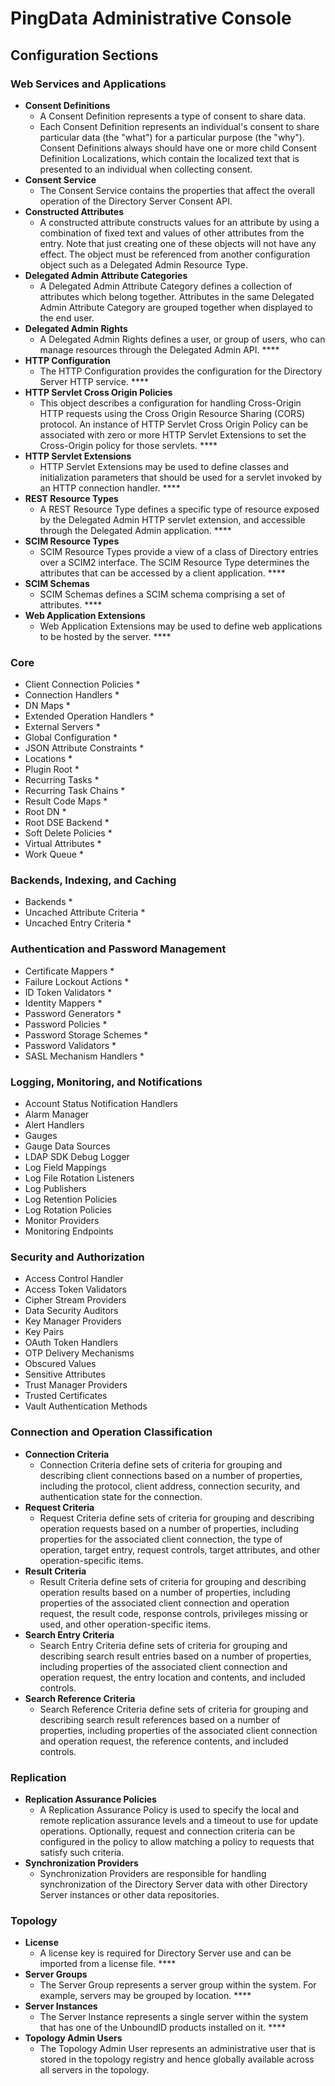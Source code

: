 # PingData Administrative Console

## Configuration Sections

### Web Services and Applications

* **Consent Definitions** 
  * A Consent Definition represents a type of consent to share data.
  * Each Consent Definition represents an individual's consent to share particular data \(the "what"\) for a particular purpose \(the "why"\). Consent Definitions always should have one or more child Consent Definition Localizations, which contain the localized text that is presented to an individual when collecting consent. 
* **Consent Service** 
  * The Consent Service contains the properties that affect the overall operation of the Directory Server Consent API. 
* **Constructed Attributes** 
  * A constructed attribute constructs values for an attribute by using a combination of fixed text and values of other attributes from the entry. Note that just creating one of these objects will not have any effect. The object must be referenced from another configuration object such as a Delegated Admin Resource Type. 
* **Delegated Admin Attribute Categories**
  * A Delegated Admin Attribute Category defines a collection of attributes which belong together. Attributes in the same Delegated Admin Attribute Category are grouped together when displayed to the end user. 
* **Delegated Admin Rights**
  * A Delegated Admin Rights defines a user, or group of users, who can manage resources through the Delegated Admin API. ****
* **HTTP Configuration**
  * The HTTP Configuration provides the configuration for the Directory Server HTTP service. ****
* **HTTP Servlet Cross Origin Policies**
  * This object describes a configuration for handling Cross-Origin HTTP requests using the Cross Origin Resource Sharing \(CORS\) protocol. An instance of HTTP Servlet Cross Origin Policy can be associated with zero or more HTTP Servlet Extensions to set the Cross-Origin policy for those servlets. ****
* **HTTP Servlet Extensions**
  * HTTP Servlet Extensions may be used to define classes and initialization parameters that should be used for a servlet invoked by an HTTP connection handler. ****
* **REST Resource Types**
  * A REST Resource Type defines a specific type of resource exposed by the Delegated Admin HTTP servlet extension, and accessible through the Delegated Admin application. ****
* **SCIM Resource Types**
  * SCIM Resource Types provide a view of a class of Directory entries over a SCIM2 interface. The SCIM Resource Type determines the attributes that can be accessed by a client application. ****
* **SCIM Schemas**
  * SCIM Schemas defines a SCIM schema comprising a set of attributes. ****
* **Web Application Extensions**
  * Web Application Extensions may be used to define web applications to be hosted by the server. ****

### Core

* Client Connection Policies
  * 
* Connection Handlers
  * 
* DN Maps
  * 
* Extended Operation Handlers
  * 
* External Servers
  * 
* Global Configuration
  * 
* JSON Attribute Constraints
  * 
* Locations
  * 
* Plugin Root
  * 
* Recurring Tasks
  * 
* Recurring Task Chains
  * 
* Result Code Maps
  * 
* Root DN
  * 
* Root DSE Backend
  * 
* Soft Delete Policies
  * 
* Virtual Attributes
  * 
* Work Queue
  * 

### Backends, Indexing, and Caching

* Backends
  * 
* Uncached Attribute Criteria
  * 
* Uncached Entry Criteria
  * 

### Authentication and Password Management

* Certificate Mappers
  * 
* Failure Lockout Actions
  * 
* ID Token Validators
  * 
* Identity Mappers
  * 
* Password Generators
  * 
* Password Policies
  * 
* Password Storage Schemes
  * 
* Password Validators
  * 
* SASL Mechanism Handlers
  * 

### Logging, Monitoring, and Notifications

* Account Status Notification Handlers
* Alarm Manager
* Alert Handlers
* Gauges
* Gauge Data Sources
* LDAP SDK Debug Logger
* Log Field Mappings
* Log File Rotation Listeners
* Log Publishers
* Log Retention Policies
* Log Rotation Policies
* Monitor Providers
* Monitoring Endpoints

### Security and Authorization

* Access Control Handler
* Access Token Validators
* Cipher Stream Providers
* Data Security Auditors
* Key Manager Providers
* Key Pairs
* OAuth Token Handlers
* OTP Delivery Mechanisms
* Obscured Values
* Sensitive Attributes
* Trust Manager Providers
* Trusted Certificates
* Vault Authentication Methods

### Connection and Operation Classification

* **Connection Criteria**
  * Connection Criteria define sets of criteria for grouping and describing client connections based on a number of properties, including the protocol, client address, connection security, and authentication state for the connection. 
* **Request Criteria**
  * Request Criteria define sets of criteria for grouping and describing operation requests based on a number of properties, including properties for the associated client connection, the type of operation, target entry, request controls, target attributes, and other operation-specific items. 
* **Result Criteria**
  * Result Criteria define sets of criteria for grouping and describing operation results based on a number of properties, including properties of the associated client connection and operation request, the result code, response controls, privileges missing or used, and other operation-specific items. 
* **Search Entry Criteria**
  * Search Entry Criteria define sets of criteria for grouping and describing search result entries based on a number of properties, including properties of the associated client connection and operation request, the entry location and contents, and included controls. 
* **Search Reference Criteria**
  * Search Reference Criteria define sets of criteria for grouping and describing search result references based on a number of properties, including properties of the associated client connection and operation request, the reference contents, and included controls.

### Replication

* **Replication Assurance Policies**
  * A Replication Assurance Policy is used to specify the local and remote replication assurance levels and a timeout to use for update operations. Optionally, request and connection criteria can be configured in the policy to allow matching a policy to requests that satisfy such criteria. 
* **Synchronization Providers**
  * Synchronization Providers are responsible for handling synchronization of the Directory Server data with other Directory Server instances or other data repositories.

### Topology

* **License**
  * A license key is required for Directory Server use and can be imported from a license file. ****
* **Server Groups**
  * The Server Group represents a server group within the system. For example, servers may be grouped by location. ****
* **Server Instances**
  * The Server Instance represents a single server within the system that has one of the UnboundID products installed on it. ****
* **Topology Admin Users**
  * The Topology Admin User represents an administrative user that is stored in the topology registry and hence globally available across all servers in the topology.

